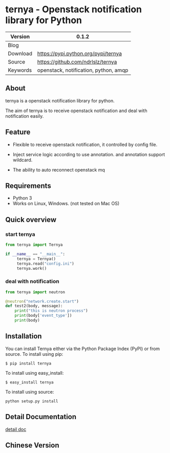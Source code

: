 # ternya - Openstack notification library for Python

| Version    | 0.1.2  |
| --------   | -----  |
| Blog       |        |
| Download   | https://pypi.python.org/pypi/ternya   |
| Source     | https://github.com/ndrlslz/ternya     |
| Keywords   | openstack, notification, python, amqp |

## About

ternya is a openstack notification library for python.

The aim of ternya is to receive openstack notification and deal with notification easily.

## Feature

* Flexible to receive openstack notification, it controlled by config file.

* Inject service logic according to use annotation. and annotation support wildcard.

* The ability to auto reconnect openstack mq

## Requirements

* Python 3
* Works on Linux, Windows. (not tested on Mac OS)

## Quick overview

### start ternya

```python
from ternya import Ternya

if __name__ == "__main__":
     ternya = Ternya()
     ternya.read("config.ini")
     ternya.work()
```

### deal with notification
```python
from ternya import neutron

@neutron("network.create.start")
def test2(body, message):
    print("this is neutron process")
    print(body['event_type'])
    print(body)
```

## Installation

You can install Ternya either via the Python Package Index (PyPI) or from source.
To install using pip:
```
$ pip install ternya
```
To install using easy_install:
```
$ easy_install ternya
```
To install using source:
```
python setup.py install
```

## Detail Documentation

[detail doc](https://github.com/ndrlslz/ternya/tree/master/docs)

## Chinese Version

